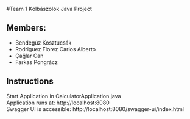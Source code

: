#Team 1 Kolbászolók Java Project

## Members:

- Bendegúz Kosztucsák
- Rodriguez Florez Carlos Alberto
- Çağlar Can
- Farkas Pongrácz

## Instructions
Start Application in CalculatorApplication.java  
Application runs at: http://localhost:8080  
Swagger UI is accessible: http://localhost:8080/swagger-ui/index.html
